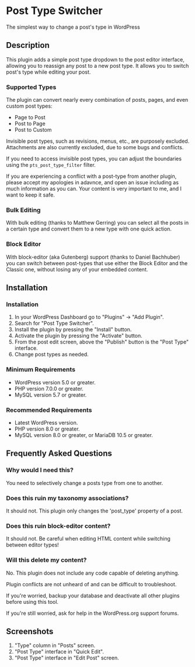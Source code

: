 # Post Type Switcher

The simplest way to change a post's type in WordPress

## Description

This plugin adds a simple post type dropdown to the post editor interface, allowing you to reassign any post to a new post type. It allows you to switch post's type while editing your post.

### Supported Types

The plugin can convert nearly every combination of posts, pages, and even custom post types:

* Page to Post
* Post to Page
* Post to Custom

Invisible post types, such as revisions, menus, etc., are purposely excluded. Attachments are also currently excluded, due to some bugs and conflicts.

If you need to access invisible post types, you can adjust the boundaries using the `pts_post_type_filter` filter.

If you are experiencing a conflict with a post-type from another plugin, please accept my apologies in adavnce, and open an issue including as much information as you can. Your content is very important to me, and I want to keep it safe.

### Bulk Editing

With bulk editing (thanks to Matthew Gerring) you can select all the posts in a certain type and convert them to a new type with one quick action.

### Block Editor

With block-editor (aka Gutenberg) support (thanks to Daniel Bachhuber) you can switch between post-types that use either the Block Editor and the Classic one, without losing any of your embedded content.

## Installation

### Installation
1. In your WordPress Dashboard go to "Plugins" -> "Add Plugin".
2. Search for "Post Type Switcher".
3. Install the plugin by pressing the "Install" button.
4. Activate the plugin by pressing the "Activate" button.
5. From the post edit screen, above the "Publish" button is the "Post Type" interface.
6. Change post types as needed.

### Minimum Requirements
* WordPress version 5.0 or greater.
* PHP version 7.0.0 or greater.
* MySQL version 5.7 or greater.

### Recommended Requirements
* Latest WordPress version.
* PHP version 8.0 or greater.
* MySQL version 8.0 or greater, or MariaDB 10.5 or greater.

## Frequently Asked Questions

### Why would I need this?
You need to selectively change a posts type from one to another.

### Does this ruin my taxonomy associations?
It should not. This plugin only changes the 'post_type' property of a post.

### Does this ruin block-editor content?
It should not. Be careful when editing HTML content while switching between editor types!

### Will this delete my content?
No. This plugin does not include any code capable of deleting anything.

Plugin conflicts are not unheard of and can be difficult to troubleshoot.

If you're worried, backup your database and deactivate all other plugins before using this tool.

If you're still worried, ask for help in the WordPress.org support forums.

## Screenshots
1. "Type" column in "Posts" screen.
2. "Post Type" interface in "Quick Edit".
3. "Post Type" interface in "Edit Post" screen.
